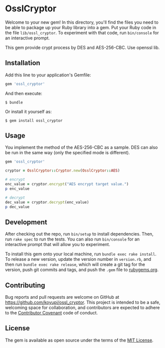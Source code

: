# OsslCryptor

Welcome to your new gem! In this directory, you'll find the files you need to be able to package up your Ruby library into a gem. Put your Ruby code in the file `lib/ossl_cryptor`. To experiment with that code, run `bin/console` for an interactive prompt.

This gem provide crypt process by DES and AES-256-CBC.
Use openssl lib.

## Installation

Add this line to your application's Gemfile:

```ruby
gem 'ossl_cryptor'
```

And then execute:

    $ bundle

Or install it yourself as:

    $ gem install ossl_cryptor

## Usage

You implement the method of the AES-256-CBC as a sample.
DES can also be run in the same way (only the specified mode is different).

```ruby
gem 'ossl_cryptor'

cryptor = OsslCryptor::Cryptor.new(OsslCryptor::AES)

# encrypt
enc_value = cryptor.encrypt("AES encrypt target value.")
p enc_value

# decrypt
dec_value = cryptor.decrypt(enc_value)
p dec_value
```

## Development

After checking out the repo, run `bin/setup` to install dependencies. Then, run `rake spec` to run the tests. You can also run `bin/console` for an interactive prompt that will allow you to experiment.

To install this gem onto your local machine, run `bundle exec rake install`. To release a new version, update the version number in `version.rb`, and then run `bundle exec rake release`, which will create a git tag for the version, push git commits and tags, and push the `.gem` file to [rubygems.org](https://rubygems.org).

## Contributing

Bug reports and pull requests are welcome on GitHub at https://github.com/koyupi/ossl_cryptor. This project is intended to be a safe, welcoming space for collaboration, and contributors are expected to adhere to the [Contributor Covenant](contributor-covenant.org) code of conduct.


## License

The gem is available as open source under the terms of the [MIT License](http://opensource.org/licenses/MIT).


